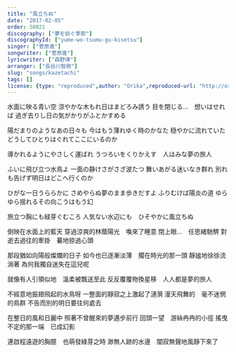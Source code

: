 ```yaml
---
title: "風立ちぬ"
date: "2017-02-05"
order: 50021
discography: ["夢を紡ぐ季節"]
discographyId: ["yume-wo-tsumu-gu-kisetsu"]
singer: ["菅原進"]
songwriter: ["菅原進"]
lyricwriter: ["森野律"]
arranger: ["長谷川智樹"]
slug: "songs/kazetachi"
tags: []
license: {type: "reproduced",author: "Orika",reproduced-url: "http://orikamushi.myweb.hinet.net",reproduced-website: "織歌蟲"}
---
```


水面に映る青い空
涼やかな木もれ日はまどろみ誘う
目を閉じる...　想いはせれば
過ぎ去りし日の気がかりがふとかすめる

陽だまりのようなあの日々も
今はもう薄れゆく時のかなた
穏やかに流れていた
どうしてひとりはぐれてここにいるのか

導かれるようにやさしく運ばれ
うつろいをくりかえす　人はみな夢の旅人

ふいに飛び立つ水鳥よ
一面の静けさがさざ波たつ
舞いあがる迷いなき群れ
別れも告げず明日はどこへ行くのか

ひがな一日うららかに
さめやらぬ夢のまま歩きだすよ
ふりむけば陽炎の道
ゆらゆら揺れるその向こうはもう幻

旅立つ胸にも緑芽ぐむころ
人気ない水辺にも　ひそやかに風立ちぬ

倒映在水面上的藍天
穿過涼爽的林蔭陽光　喚來了睡意
閉上眼...　任思緒馳騁
對逝去過往的牽掛　驀地掠過心頭

那段猶如向陽般燦爛的日子
如今也已逐漸淡薄　擱在時光的那一頭
靜謐地徐徐流淌著
為何我獨自迷失在這兒呢

就像有人引領似地　溫柔被飄送至此
反反覆覆物換星移　人人都是夢的旅人

不經意地振翅飛起的水鳥呀
一整面的靜寂之上激起了漣漪
漫天飛舞的　毫不迷惘的鳥群
不告而別的明日要往何處去

在整日的風和日麗中
照著不曾醒來的夢邁步前行
回頭一望　游絲冉冉的小徑
搖曳不定的那一端　已成幻影

連啟程遠遊的胸臆　也萌發綠芽之時
渺無人跡的水邊　闃寂無聲地風靜下來了
